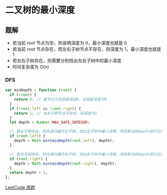 # 二叉树的最小深度

## 题解

- 若当前 root 节点为空，则说明深度为 0，最小深度也就是 0
- 若当前 root 节点存在，而左右子树节点不存在，则深度为 1，最小深度也就是 1
- 若左右子树存在，则需要分别找出左右子树中的最小深度
- 时间复杂度为 O(n)

### DFS

```js
var minDepth = function (root) {
  if (!root) {
    return 0; // 根节点为空直接返回0，也就是深度为0
  }
  if (!root.left && !root.right) {
    return 1; // 左右子树节点不存在，则深度为1
  }
  let depth = Number.MAX_SAFE_INTEGER;

  // 若左子树存在，则先递归遍历左子树，找出左子树中最小深度，然后和当前depth进行比较，找出最小值
  if (root.left) {
    depth = Math.min(minDepth(root.left), depth);
  }

  // 若右子树存在，则先递归遍历右子树，找出右子树中最小深度，然后和当前depth进行比较，找出最小值
  if (root.right) {
    depth = Math.min(minDepth(root.right), depth);
  }
  return depth + 1;
};
```

[LeetCode 原题](https://leetcode-cn.com/problems/minimum-depth-of-binary-tree)
